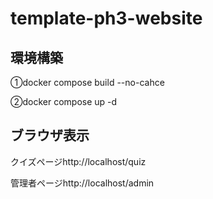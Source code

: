 # template-ph3-website

## 環境構築
①docker compose build --no-cahce

②docker compose up -d

## ブラウザ表示
クイズページhttp://localhost/quiz 

管理者ページhttp://localhost/admin


